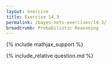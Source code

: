 ```yaml
---
layout: exercise
title: Exercise 14.3
permalink: /bayes-nets-exercises/14-3/
breadcrumb: Probabilistic Reasoning
---
```


{% include mathjax_support %}

<div><i class="arrow-up loader" data-chapter="bayes-nets-exercises" data-exercise="ex_3" data-rating="0"></i></div>
{% include_relative question.md %}
